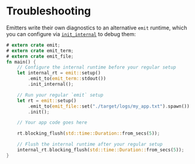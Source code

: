 # Troubleshooting

Emitters write their own diagnostics to an alternative `emit` runtime, which you can configure via [`init_internal`](https://docs.rs/emit/1.0.1/emit/setup/struct.Setup.html#method.init_internal) to debug them:

```rust
# extern crate emit;
# extern crate emit_term;
# extern crate emit_file;
fn main() {
    // Configure the internal runtime before your regular setup
    let internal_rt = emit::setup()
        .emit_to(emit_term::stdout())
        .init_internal();

    // Run your regular `emit` setup
    let rt = emit::setup()
        .emit_to(emit_file::set("./target/logs/my_app.txt").spawn())
        .init();

    // Your app code goes here

    rt.blocking_flush(std::time::Duration::from_secs(5));

    // Flush the internal runtime after your regular setup
    internal_rt.blocking_flush(std::time::Duration::from_secs(5));
}
```
